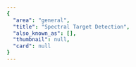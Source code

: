 ```yaml
---
{
  "area": "general",
  "title": "Spectral Target Detection",
  "also_known_as": [],
  "thumbnail": null,
  "card": null
}
---
```


